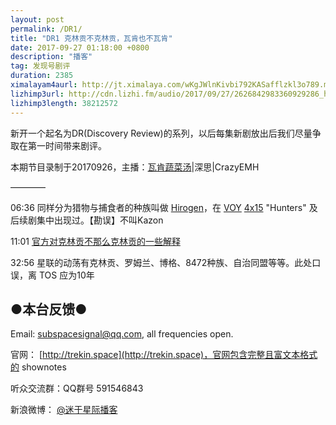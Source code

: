 ```yaml
---
layout: post
permalink: /DR1/
title: "DR1 克林贡不克林贡，瓦肯也不瓦肯"
date: 2017-09-27 01:18:00 +0800
description: "播客"
tag: 发现号剧评
duration: 2385
ximalayam4aurl: http://jt.ximalaya.com/wKgJWlnKivbi792KASafflzkl3o789.m4a?channel=rss&album_id=3135361&track_id=52417580&uid=6418191&jt=http://audio.xmcdn.com/group30/M02/21/EB/wKgJWlnKivbi792KASafflzkl3o789.m4a
lizhimp3url: http://cdn.lizhi.fm/audio/2017/09/27/2626842983360929286_hd.mp3
lizhimp3length: 38212572
---   
```


新开一个起名为DR(Discovery Review)的系列，以后每集新剧放出后我们尽量争取在第一时间带来剧评。

本期节目录制于20170926，主播：[瓦肯蔬菜汤](http://weibo.com/u/5013547255)\|深思\|CrazyEMH

————

06:36 同样分为猎物与捕食者的种族叫做 [Hirogen](http://memory-alpha.wikia.com/wiki/Hirogen)，在 [VOY](http://memory-alpha.wikia.com/wiki/VOY) [4x15](http://memory-alpha.wikia.com/wiki/VOY_Season_4) &quot;Hunters&quot; 及后续剧集中出现过。【勘误】不叫Kazon

11:01 [官方对克林贡不那么克林贡的一些解释](http://trekcore.com/blog/2017/09/klingon-sarcophagus-ship-secrets-revealed-in-new-star-trek-discovery-producer-interview/)

32:56 星联的动荡有克林贡、罗姆兰、博格、8472种族、自治同盟等等。此处口误，离 TOS 应为10年

## ●本台反馈●

Email: [subspacesignal@qq.com](mailto:subspacesignal@qq.com), all frequencies open.

官网： [http://trekin.space](http://trekin.space)，官网包含完整且富文本格式的 shownotes

听众交流群：QQ群号 591546843

新浪微博： [@迷于星际播客](http://weibo.com/lostinst)
